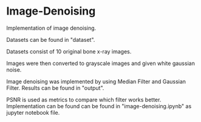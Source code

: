 # Image-Denoising
Implementation of image denoising.

Datasets can be found in "dataset". 

Datasets consist of 10 original bone x-ray images.

Images were then converted to grayscale images and given white gaussian noise.

Image denoising was implemented by using Median Filter and Gaussian Filter.
Results can be found in "output".

PSNR is used as metrics to compare which filter works better.
Implementation can be found can be found in "image-denoising.ipynb" as jupyter notebook file.
